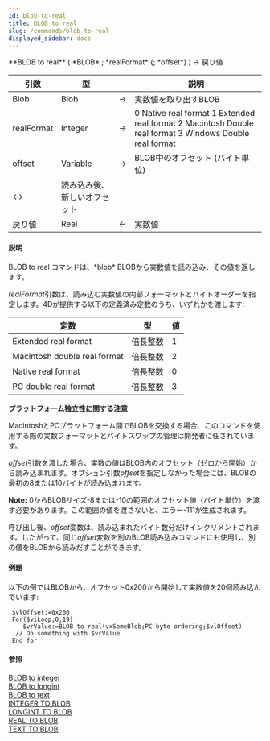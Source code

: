 ```yaml
---
id: blob-to-real
title: BLOB to real
slug: /commands/blob-to-real
displayed_sidebar: docs
---
```


<!--REF #_command_.BLOB to real.Syntax-->**BLOB to real** ( *BLOB* ; *realFormat* {; *offset*} ) -> 戻り値<!-- END REF-->
<!--REF #_command_.BLOB to real.Params-->
| 引数 | 型 |  | 説明 |
| --- | --- | --- | --- |
| Blob | Blob | &srarr; | 実数値を取り出すBLOB |
| realFormat | Integer | &srarr; | 0 Native real format 1 Extended real format 2  Macintosh Double real format 3  Windows Double real format |
| offset | Variable | &srarr; | BLOB中のオフセット (バイト単位) |
| &harr; | 読み込み後、新しいオフセット |
| 戻り値 | Real | &larr; | 実数値 |

<!-- END REF-->

#### 説明 

<!--REF #_command_.BLOB to real.Summary-->BLOB to real コマンドは、*blob* BLOBから実数値を読み込み、その値を返します。<!-- END REF-->

*realFormat*引数は、読み込む実数値の内部フォーマットとバイトオーダーを指定します。4Dが提供する以下の定義済み定数のうち、いずれかを渡します:

| 定数                           | 型    | 値 |
| ---------------------------- | ---- | - |
| Extended real format         | 倍長整数 | 1 |
| Macintosh double real format | 倍長整数 | 2 |
| Native real format           | 倍長整数 | 0 |
| PC double real format        | 倍長整数 | 3 |

**プラットフォーム独立性に関する注意**

MacintoshとPCプラットフォーム間でBLOBを交換する場合、このコマンドを使用する際の実数フォーマットとバイトスワップの管理は開発者に任されています。  
  
*offset*引数を渡した場合、実数の値はBLOB内のオフセット（ゼロから開始）から読み込まれます。オプション引数*offset*を指定しなかった場合には、BLOBの最初の8または10バイトが読み込まれます。

**Note:** 0からBLOBサイズ-8または-10の範囲のオフセット値（バイト単位）を渡す必要があります。この範囲の値を渡さないと、エラー-111が生成されます。

呼び出し後、*offset*変数は、読み込まれたバイト数分だけインクリメントされます。したがって、同じ*offset*変数を別のBLOB読み込みコマンドにも使用し、別の値をBLOBから読みだすことができます。

#### 例題 

以下の例ではBLOBから、オフセット0x200から開始して実数値を20個読み込んでいます:

```4d
 $vlOffset:=0x200
 For($viLoop;0;19)
    $vrValue:=BLOB to real(vxSomeBlob;PC byte ordering;$vlOffset)
  // Do something with $vrValue
 End for
```

#### 参照 

[BLOB to integer](blob-to-integer.md)  
[BLOB to longint](blob-to-longint.md)  
[BLOB to text](blob-to-text.md)  
[INTEGER TO BLOB](integer-to-blob.md)  
[LONGINT TO BLOB](longint-to-blob.md)  
[REAL TO BLOB](real-to-blob.md)  
[TEXT TO BLOB](text-to-blob.md)  
